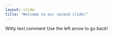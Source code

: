 ```yaml
---
layout: slide
title: "Welcome to our second slide!"
---
```

Witty text comment
Use the left arrow to go back!
